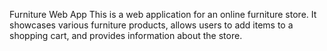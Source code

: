 Furniture Web App
This is a web application for an online furniture store. It showcases various furniture products, allows users to add items to a shopping cart, and provides information about the store.


